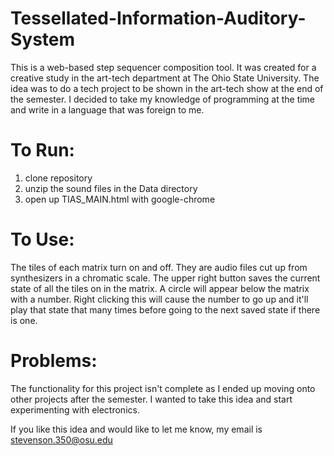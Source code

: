 # Tessellated-Information-Auditory-System

This is a web-based step sequencer composition tool. It was created for a creative study in the art-tech department at The Ohio State University. The idea was to do a tech project to be shown in the art-tech show at the end of the semester. I decided to take my knowledge of programming at the time and write in a language that was foreign to me. 

# To Run:
  1) clone repository
  2) unzip the sound files in the Data directory
  3) open up TIAS_MAIN.html with google-chrome
  
# To Use:
The tiles of each matrix turn on and off. They are audio files cut up from synthesizers in a chromatic scale.
The upper right button saves the current state of all the tiles on in the matrix. A circle will appear below the matrix with a number. Right clicking this will cause the number to go up and it'll play that state that many times before going to the next saved state if there is one. 

# Problems:
The functionality for this project isn't complete as I ended up moving onto other projects after the semester. I wanted to take this idea and start experimenting with electronics.

If you like this idea and would like to let me know,
my email is stevenson.350@osu.edu
